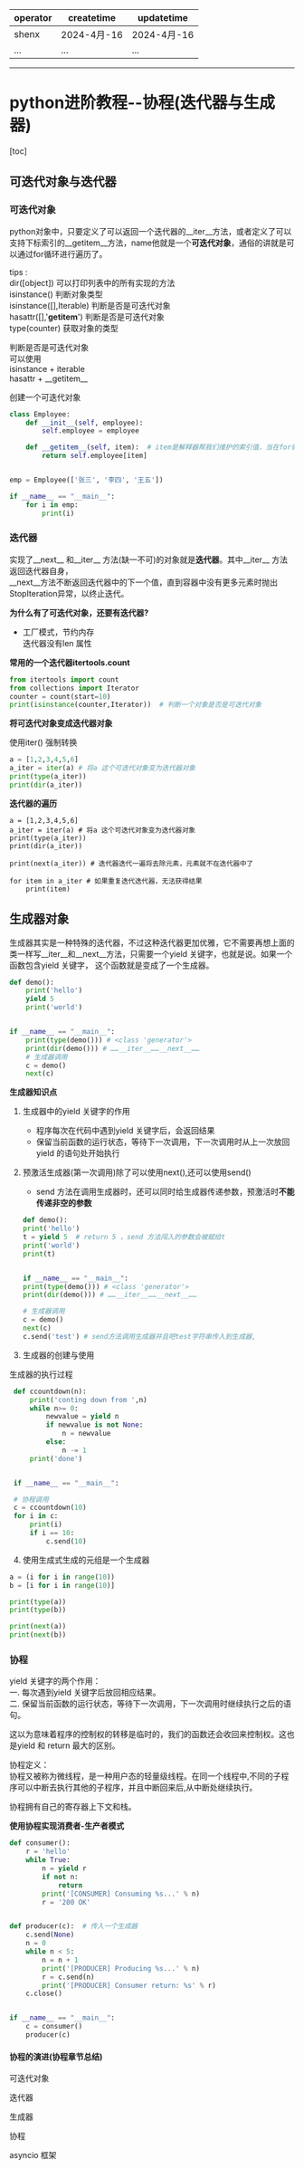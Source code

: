 | operator | createtime | updatetime |
| ---- | ---- | ---- |
| shenx | 2024-4月-16 | 2024-4月-16  |
| ... | ... | ... |
---
# python进阶教程--协程(迭代器与生成器)

[toc]

## 可迭代对象与迭代器

### 可迭代对象

python对象中，只要定义了可以返回一个迭代器的__iter__方法，或者定义了可以支持下标索引的__getitem__方法，name他就是一个**可迭代对象**，通俗的讲就是可以通过for循环进行遍历了。

tips :  
dir([object]) 可以打印列表中的所有实现的方法  
isinstance() 判断对象类型  
isinstance([],Iterable)  判断是否是可迭代对象  
hasattr([],'__getitem__')  判断是否是可迭代对象  
type(counter)  获取对象的类型  

判断是否是可迭代对象  
可以使用   
isinstance + iterable  
hasattr + \_\_getitem\_\_  

创建一个可迭代对象  
```python
class Employee:
    def __init__(self, employee):
        self.employee = employee

    def __getitem__(self, item):  # item是解释器帮我们维护的索引值，当在for循环中时，自动从0开始计数
        return self.employee[item]


emp = Employee(['张三', '李四', '王五'])

if __name__ == "__main__":
    for i in emp:
        print(i)
```

### 迭代器  
实现了__next__ 和__iter__ 方法(缺一不可)的对象就是**迭代器**。其中__iter__ 方法返回迭代器自身，  
__next__方法不断返回迭代器中的下一个值，直到容器中没有更多元素时抛出StopIteration异常，以终止迭代。  

**为什么有了可迭代对象，还要有迭代器?**
* 工厂模式，节约内存  
    迭代器没有len 属性

**常用的一个迭代器itertools.count**
```python
from itertools import count
from collections import Iterator
counter = count(start=10)
print(isinstance(counter,Iterator))  # 判断一个对象是否是可迭代对象
```

**将可迭代对象变成迭代器对象**  

使用iter() 强制转换
```python
a = [1,2,3,4,5,6]
a_iter = iter(a) # 将a 这个可迭代对象变为迭代器对象
print(type(a_iter))
print(dir(a_iter))
```

**迭代器的遍历**
```pytyhon
a = [1,2,3,4,5,6]
a_iter = iter(a) # 将a 这个可迭代对象变为迭代器对象
print(type(a_iter))
print(dir(a_iter))

print(next(a_iter)) # 迭代器迭代一遍将去除元素，元素就不在迭代器中了

for item in a_iter # 如果重复迭代迭代器，无法获得结果
    print(item)

```

## 生成器对象

生成器其实是一种特殊的迭代器，不过这种迭代器更加优雅，它不需要再想上面的类一样写__iter__和__next__方法，只需要一个yield 关键字，也就是说。如果一个函数包含yield 关键字， 这个函数就是变成了一个生成器。

```python
def demo():
    print('hello')
    yield 5
    print('world')


if __name__ == "__main__":
    print(type(demo())) # <class 'generator'>
    print(dir(demo())) # ……__iter__……__next__……
    # 生成器调用
    c = demo()
    next(c)
```

**生成器知识点**

1. 生成器中的yield 关键字的作用
   * 程序每次在代码中遇到yield 关键字后，会返回结果
   * 保留当前函数的运行状态，等待下一次调用，下一次调用时从上一次放回yield 的语句处开始执行

2. 预激活生成器(第一次调用)除了可以使用next(),还可以使用send()
   * send 方法在调用生成器时，还可以同时给生成器传递参数，预激活时**不能传递非空的参数**

    ```python
    def demo():
    print('hello')
    t = yield 5  # return 5 ，send 方法闯入的参数会被赋给t
    print('world')
    print(t)


    if __name__ == "__main__":
    print(type(demo())) # <class 'generator'>
    print(dir(demo())) # ……__iter__……__next__……

    # 生成器调用
    c = demo()
    next(c)
    c.send('test') # send方法调用生成器并且吧test字符串传入到生成器, 
    ```

3. 生成器的创建与使用

生成器的执行过程

   ```python
    def ccountdown(n):
        print('conting down from ',n)
        while n>= 0:
            newvalue = yield n
            if newvalue is not None:
                n = newvalue
            else:
                n -= 1
        print('done')


    if __name__ == "__main__":

    # 协程调用
    c = ccountdown(10)
    for i in c:
        print(i)
        if i == 10:
            c.send(10)
   ```


4. 使用生成式生成的元组是一个生成器
```python
a = (i for i in range(10))
b = [i for i in range(10)]

print(type(a))
print(type(b))

print(next(a))
print(next(b))
```


### 协程
yield 关键字的两个作用：   
一. 每次遇到yield 关键字后放回相应结果。  
二. 保留当前函数的运行状态，等待下一次调用，下一次调用时继续执行之后的语句。  

这以为意味着程序的控制权的转移是临时的，我们的函数还会收回来控制权。这也是yield 和 return 最大的区别。  

协程定义：  
协程又被称为微线程，是一种用户态的轻量级线程。在同一个线程中,不同的子程序可以中断去执行其他的子程序，并且中断回来后,从中断处继续执行。  

协程拥有自己的寄存器上下文和栈。  

**使用协程实现消费者-生产者模式**
```python 
def consumer():
    r = 'hello'
    while True:
        n = yield r
        if not n:
            return
        print('[CONSUMER] Consuming %s...' % n)
        r = '200 OK'


def producer(c):  # 传入一个生成器
    c.send(None)
    n = 0
    while n < 5:
        n = n + 1
        print('[PRODUCER] Producing %s...' % n)
        r = c.send(n)
        print('[PRODUCER] Consumer return: %s' % r)
    c.close()


if __name__ == "__main__":
    c = consumer()
    producer(c)
```

#### 协程的演进(协程章节总结)
可迭代对象

迭代器

生成器

协程

asyncio 框架
